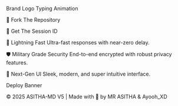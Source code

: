  Brand Logo
Typing Animation

   

   

🍴 Fork The Repository


🔑 Get The Session ID


🚀 Lightning Fast
Ultra-fast responses with near-zero delay.

🛡️ Military Grade Security
End-to-end encrypted with robust privacy features.

🎨 Next-Gen UI
Sleek, modern, and super intuitive interface.

Deploy Banner

        

© 2025 ASITHA-MD V5 | Made with 💝 by MR ASITHA & Ayooh_XD
